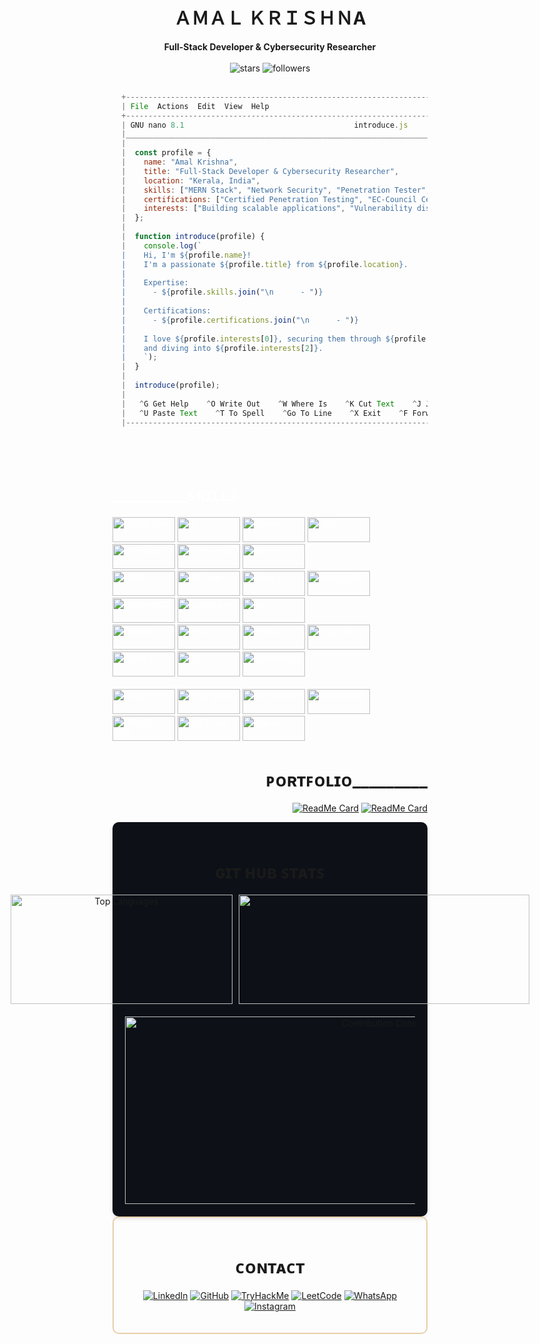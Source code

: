 <h1 align="center">
  ＡＭＡＬ ＫＲＩＳＨＮA
</h1>
<p align="center">
  <b>Full-Stack Developer & Cybersecurity Researcher</b><br><br>
  <img src="https://img.shields.io/github/stars/C00LPIXER?label=Stars" alt="stars"> <img alt="followers" src="https://img.shields.io/github/followers/C00LPIXER?label=Followers&style=social">
</>

<!-- <div align="right">
    <a href="#"><img src="https://github-stats-alpha.vercel.app/api?username=C00LPIXER&cc=000&tc=fff&ic=fff&bc=000" alt="Example" width="355" height="175" style="margin-right: 10px;" /></a>
</div> -->
<!-- <div align="right">
   [![Readme Card](https://github-readme-stats.vercel.app/api/pin/?username=C00LPIXER&repo=aperture)](https://github.com/C00lPIXER/aperture)
</div> 
-->
<br>
<br>
<be>

```javascript
  +------------------------------------------------------------------------------------------------------------------------+
  | File  Actions  Edit  View  Help                                                                                        |
  +------------------------------------------------------------------------------------------------------------------------+
  | GNU nano 8.1                                      introduce.js                                                         |
  |________________________________________________________________________________________________________________________|
  |                                                                                                                        |
  |  const profile = {                                                                                                     |
  |    name: "Amal Krishna",                                                                                               |
  |    title: "Full-Stack Developer & Cybersecurity Researcher",                                                           |
  |    location: "Kerala, India",                                                                                          |
  |    skills: ["MERN Stack", "Network Security", "Penetration Tester", "Bug Hunting", "Secure Coding"],                   |
  |    certifications: ["Certified Penetration Testing", "EC-Council Certified SOC Analyst"],                              |
  |    interests: ["Building scalable applications", "Vulnerability discovery", "Offensive Security"]                      |
  |  };                                                                                                                    |
  |                                                                                                                        |
  |  function introduce(profile) {                                                                                         |
  |    console.log(`                                                                                                       |
  |    Hi, I'm ${profile.name}!                                                                                            |
  |    I'm a passionate ${profile.title} from ${profile.location}.                                                         |
  |                                                                                                                        |
  |    Expertise:                                                                                                          |
  |      - ${profile.skills.join("\n      - ")}                                                                            |
  |                                                                                                                        |
  |    Certifications:                                                                                                     |
  |      - ${profile.certifications.join("\n      - ")}                                                                    |
  |                                                                                                                        |
  |    I love ${profile.interests[0]}, securing them through ${profile.interests[1]},                                      |
  |    and diving into ${profile.interests[2]}.                                                                            |
  |    `);                                                                                                                 |
  |  }                                                                                                                     |
  |                                                                                                                        |
  |  introduce(profile);                                                                                                   |
  |                                                                                                                        |
  |   ^G Get Help    ^O Write Out    ^W Where Is    ^K Cut Text    ^J Justify    ^C Cancel  ^R Read File  ^Y Prev Page     |
  |   ^U Paste Text    ^T To Spell    ^Go To Line    ^X Exit    ^F Forward    ^B Back  ^I Insert File  ^W Where Is         |
  |------------------------------------------------------------------------------------------------------------------------|
```
<br>
<br>
<be>
  
<!-- Skills -->
<div align="left" style="color: #ffffff;">
  <h1>_________ꜱᴋɪʟʟꜱ </h1>
  
  <!-- Skill Badges with increased width and height -->
  <img src="https://img.shields.io/badge/JavaScript-%23000000?style=for-the-badge&logo=javascript&logoColor=ffff" alt="JavaScript" width="100" height="40" />
  <img src="https://img.shields.io/badge/C-%23000000?style=for-the-badge&logo=c&logoColor=ffff" alt="C" width="100" height="40" />
  <img src="https://img.shields.io/badge/Python-%23000000?style=for-the-badge&logo=python&logoColor=ffff" alt="Python" width="100" height="40" />
  <img src="https://img.shields.io/badge/CSS-%23000000?style=for-the-badge&logo=css3&logoColor=ffff" alt="CSS" width="100" height="40" />
  <img src="https://img.shields.io/badge/Bootstrap-%23000000?style=for-the-badge&logo=bootstrap&logoColor=ffff" alt="Bootstrap" width="100" height="40" />
  <img src="https://img.shields.io/badge/TypeScript-%23000000?style=for-the-badge&logo=typescript&logoColor=ffff" alt="TypeScript" width="100" height="40" />
  <img src="https://img.shields.io/badge/Nginx-%23000000?style=for-the-badge&logo=nginx&logoColor=ffff" alt="Nginx" width="100" height="40" />
  <br>
  <img src="https://img.shields.io/badge/AWS-%23000000?style=for-the-badge&logo=amazonaws&logoColor=ffff" alt="AWS" width="100" height="40" />
  <img src="https://img.shields.io/badge/Visual%20Studio%20Code-%23000000?style=for-the-badge&logo=visualstudiocode&logoColor=ffff" alt="VSCode" width="100" height="40" />
  <img src="https://img.shields.io/badge/Node.js-%23000000?style=for-the-badge&logo=node.js&logoColor=ffff" alt="Node.js" width="100" height="40" />
  <img src="https://img.shields.io/badge/MongoDB-%23000000?style=for-the-badge&logo=mongodb&logoColor=ffff" alt="MongoDB" width="100" height="40" />
  <img src="https://img.shields.io/badge/PostgreSQL-%23000000?style=for-the-badge&logo=postgresql&logoColor=ffff" alt="PostgreSQL" width="100" height="40" />
  <img src="https://img.shields.io/badge/Express.js-%23000000?style=for-the-badge&logo=express&logoColor=ffff" alt="Express.js" width="100" height="40" />
  <img src="https://img.shields.io/badge/Git-%23000000?style=for-the-badge&logo=git&logoColor=ffff" alt="Git" width="100" height="40" />
  <br>
  <img src="https://img.shields.io/badge/Docker-%23000000?style=for-the-badge&logo=docker&logoColor=ffff" alt="Docker" width="100" height="40" />
  <img src="https://img.shields.io/badge/React-%23000000?style=for-the-badge&logo=react&logoColor=ffff" alt="React" width="100" height="40" />
  <img src="https://img.shields.io/badge/Redux-%23000000?style=for-the-badge&logo=redux&logoColor=" alt="Redux" width="100" height="40" />
  <img src="https://img.shields.io/badge/GraphQL-%23000000?style=for-the-badge&logo=graphql&logoColor=ffff" alt="GraphQL" width="100" height="40" />
  <img src="https://img.shields.io/badge/HTML5-%23000000?style=for-the-badge&logo=html5&logoColor=ffff" alt="HTML5" width="100" height="40" />
  <img src="https://img.shields.io/badge/SQL-%23000000?style=for-the-badge&logo=sql&logoColor=ffff" alt="SQL" width="100" height="40" />
  <img src="https://img.shields.io/badge/Kubernetes-%23000000?style=for-the-badge&logo=kubernetes&logoColor=ffff" alt="Kubernetes" width="100" height="40" />
  <br>
  <br>

  <img src="https://img.shields.io/badge/Nmap-%23000000?style=for-the-badge&logo=nmap&logoColor=ffff" alt="Nmap" width="100" height="40" />
  <img src="https://img.shields.io/badge/Burp%20Suite-%23000000?style=for-the-badge&logo=burp-suite&logoColor=ffff" alt="Burp Suite" width="100" height="40" />
  <img src="https://img.shields.io/badge/Wireshark-%23000000?style=for-the-badge&logo=wireshark&logoColor=ffff" alt="Wireshark" width="100" height="40" />
  <img src="https://img.shields.io/badge/Metasploit-%23000000?style=for-the-badge&logo=metasploit&logoColor=ffff" alt="Metasploit" width="100" height="40" />
  <img src="https://img.shields.io/badge/OWASP%20ZAP-%23000000?style=for-the-badge&logo=owasp&logoColor=ffff" alt="OWASP ZAP" width="100" height="40" />
  <img src="https://img.shields.io/badge/Kali%20Linux-%23000000?style=for-the-badge&logo=kali-linux&logoColor=ffff" alt="Kali Linux" width="100" height="40" />
  <img src="https://img.shields.io/badge/Nuclei-%23000000?style=for-the-badge&logo=nuclei&logoColor=ffff" alt="Nuclei" width="100" height="40" />
</div>

<!-- List projects -->
<div align="right">
<h1> ᴘᴏʀᴛꜰᴏʟɪᴏ_________ </h1>
  
[![ReadMe Card](https://github-readme-stats.vercel.app/api/pin/?username=C00LPIXER&repo=aperture&title_color=ffff&icon_color=ffff&text_color=ffff&bg_color=0000&border_color=0000)](https://github.com/C00lPIXER/aperture)
[![ReadMe Card](https://github-readme-stats.vercel.app/api/pin/?username=C00LPIXER&repo=leetcode&title_color=ffff&icon_color=ffff&text_color=ffff&bg_color=0000&border_color=0000)](https://github.com/C00lPIXER/leetcode_js)
</div>

<!--
<div align="center">

![trophy](https://github-profile-trophy.vercel.app/?username=C00LPIXER&theme=dracula&no-bg=true&margin-w=15&margin-h=15)
</div>
-->
<div align="center" style="display: flex; flex-direction: column; justify-content: center; align-items: center; background-color: #0D1117; padding: 20px; border-radius: 10px; box-shadow: 0 4px 6px rgba(0, 0, 0, 0.1);">
  <h1> ɢɪᴛ ʜᴜʙ ꜱᴛᴀᴛꜱ </h1>
  <div style="display: flex; justify-content: center; align-items: center; margin-bottom: 20px;">
    <img src="https://github-readme-stats.vercel.app/api?username=C00LPIXER&rank_icon=github&hide_border=true&theme=transparent&text_color=ffffff" alt="Top Languages" width="355" height="175" style="margin-right: 10px;" />
    <img src="https://github-readme-streak-stats.herokuapp.com/?user=C00LPIXER&stroke=ffffff&background=0000&ring=ffffff&fire=ffffff&currStreakNum=ffffff&currStreakLabel=ffffff&sideNums=ffffff&sideLabels=ffffff&dates=ffffff&hide_border=true" width="465" height="175" />
  </div>
  <img src="https://github-readme-activity-graph.vercel.app/graph?username=C00LPIXER&bg_color=0000&color=ffffff&line=ffffff&point=ffffff&area=true&hide_border=true" width="850" height="300" alt="Contribution Constellation"/>
</div>
</div>

<div style="border: 2px solid #E7CFAA; border-radius: 10px; padding: 20px; margin-bottom: 20px;">
  
<div align="center">
<h1> ᴄᴏɴᴛᴀᴄᴛ </h1>
  
  <a href="https://www.linkedin.com/in/amalkrishanp"><img src="https://img.shields.io/badge/-LinkedIn-333?style=flat&logo=linkedin" alt="LinkedIn"></a>
  <a href="https://github.com/C00LPIXER"><img src="https://img.shields.io/badge/-GitHub-333?style=flat&logo=github" alt="GitHub"></a>
  <a href="https://tryhackme.com/p/C00LPIXER"><img src="https://img.shields.io/badge/-TryHackMe-333?style=flat&logo=tryhackme" alt="TryHackMe"></a>
  <a href="https://leetcode.com/C00LPIXER"><img src="https://img.shields.io/badge/-LeetCode-333?style=flat&logo=leetcode" alt="LeetCode"></a>
  <a href="https://wa.me/<your-phone-number>"><img src="https://img.shields.io/badge/-WhatsApp-333?style=flat&logo=whatsapp" alt="WhatsApp"></a>
  <a href="https://instagram.com/<your-instagram-username>"><img src="https://img.shields.io/badge/-Instagram-333?style=flat&logo=instagram" alt="Instagram"></a>
</div>
